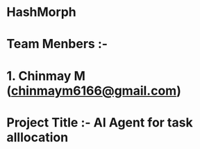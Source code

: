 # HashMorph

# Team Menbers :- 
# 1. Chinmay M (chinmaym6166@gmail.com) 

# Project Title :- AI Agent for task alllocation 

